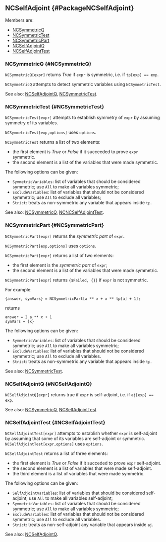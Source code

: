 ## NCSelfAdjoint {#PackageNCSelfAdjoint}

Members are:

* [NCSymmetricQ](#NCSymmetricQ)
* [NCSymmetricTest](#NCSymmetricTest)
* [NCSymmetricPart](#NCSymmetricPart)
* [NCSelfAdjointQ](#NCSelfAdjointQ)
* [NCSelfAdjointTest](#NCSelfAdjointTest)

### NCSymmetricQ {#NCSymmetricQ}

`NCSymmetricQ[expr]` returns *True* if `expr` is symmetric, i.e. if `tp[exp] == exp`.

`NCSymmetricQ` attempts to detect symmetric variables using `NCSymmetricTest`.

See also:
[NCSelfAdjointQ](#NCSelfAdjointQ), [NCSymmetricTest](#NCSymmetricTest).

### NCSymmetricTest {#NCSymmetricTest}

`NCSymmetricTest[expr]` attempts to establish symmetry of `expr` by assuming symmetry of its variables.

`NCSymmetricTest[exp,options]` uses `options`.

`NCSymmetricTest` returns a list of two elements:

* the first element is *True* or *False* if it succeeded to prove `expr` symmetric.
* the second element is a list of the variables that were made symmetric.

The following options can be given:

* `SymmetricVariables`: list of variables that should be considered symmetric; use `All` to make all variables symmetric;
* `ExcludeVariables`: list of variables that should not be considered symmetric; use `All` to exclude all variables;
* `Strict`: treats as non-symmetric any variable that appears inside `tp`.

See also:
[NCSymmetricQ](#NCSymmetricQ), [NCNCSelfAdjointTest](#NCSelfAdjointTest).

### NCSymmetricPart {#NCSymmetricPart}

`NCSymmetricPart[expr]` returns the *symmetric part* of `expr`.

`NCSymmetricPart[exp,options]` uses `options`.

`NCSymmetricPart[expr]` returns a list of two elements:

* the first element is the *symmetric part* of `expr`;
* the second element is a list of the variables that were made symmetric.

`NCSymmetricPart[expr]` returns `{$Failed, {}}` if `expr` is not symmetric.

For example:

    {answer, symVars} = NCSymmetricPart[a ** x + x ** tp[a] + 1];
	
returns

    answer = 2 a ** x + 1
	symVars = {x}
	
The following options can be given:

* `SymmetricVariables`: list of variables that should be considered symmetric; use `All` to make all variables symmetric;
* `ExcludeVariables`: list of variables that should not be considered symmetric; use `All` to exclude all variables.
* `Strict`: treats as non-symmetric any variable that appears inside `tp`.

See also:
[NCSymmetricTest](#NCSymmetricTest).


### NCSelfAdjointQ {#NCSelfAdjointQ}

`NCSelfAdjointQ[expr]` returns true if `expr` is self-adjoint, i.e. if `aj[exp] == exp`.

See also:
[NCSymmetricQ](#NCSymmetricQ), [NCSelfAdjointTest](#NCSelfAdjointTest).

### NCSelfAdjointTest {#NCSelfAdjointTest}

`NCSelfAdjointTest[expr]` attempts to establish whether `expr` is self-adjoint by assuming that some of its variables are self-adjoint or symmetric.
`NCSelfAdjointTest[expr,options]` uses `options`.

`NCSelfAdjointTest` returns a list of three elements:

* the first element is *True* or *False* if it succeded to prove `expr` self-adjoint.
* the second element is a list of variables that were made self-adjoint.
* the third element is a list of variables that were made symmetric.

The following options can be given:

* `SelfAdjointVariables`: list of variables that should be considered self-adjoint; use `All` to make all variables self-adjoint;
* `SymmetricVariables`: list of variables that should be considered symmetric; use `All` to make all variables symmetric;
* `ExcludeVariables`: list of variables that should not be considered symmetric; use `All` to exclude all variables.
* `Strict`: treats as non-self-adjoint any variable that appears inside `aj`.

See also:
[NCSelfAdjointQ](#NCSelfAdjointQ).
